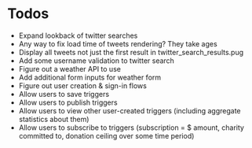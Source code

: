 # Todos #
* Expand lookback of twitter searches
* Any way to fix load time of tweets rendering? They take ages
* Display all tweets not just the first result in twitter_search_results.pug
* Add some username validation to twitter search
* Figure out a weather API to use
* Add additional form inputs for weather form
* Figure out user creation & sign-in flows
* Allow users to save triggers
* Allow users to publish triggers
* Allow users to view other user-created triggers (including aggregate statistics about them)
* Allow users to subscribe to triggers (subscription = $ amount, charity committed to, donation ceiling over some time period)